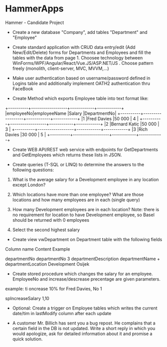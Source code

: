 # HammerApps
Hammer - Candidate Project

* Create a new database "Company", add tables "Department" and "Employee"

* Create standard application with CRUD data entry/edit (Add New/Edit/Delete) forms for Departments and Employees and fill the tables with the data from page 1.
  Choosee technology between WinForms/WPF/Angular/React/Vue.JS/ASP.NET/JS . Choose pattern freely (monolith, client-server, MVC, MVVM,...)
  
* Make user authentication based on username/password defined in Logins table and additionally implement OATH2 authentication thru FaceBook

* Create Method which exports Employee table into text format like:

+----------+------------------+------------+------------+
|employeeNo|employeeName      |Salary      |DepartmentNo| 
+----------+------------------+------------+------------+
|1         |Fred Davies       |50 000      |    4       | 
+----------+------------------+------------+------------+
|2         |Bernard Katic     |50 000      |    3       | 
+----------+------------------+------------+------------+
|3         |Rich Davies       |30 000      |    5       | 
+----------+------------------+------------+------------+



* Create WEB API/REST web service with endpoints for GetDepartments and GetEmployees which returns these lists in JSON.

* Create queries (T-SQL or LINQ) to determine the answers to the following questions:

1. What is the average salary for a Development employee in any location except London?

2. Which locations have more than one employee? What are those locations and how many employees are in each (single query)

3. How many Development employees are in each location?
   Note: there is no requirement for  location to have Development employee, so Basel should be returned with 0 employees
   
4. Select the second highest salary


* Create view vwDepartment on Department table with the following fields

Column name                     Content                         Example

departmentNo             departmentNo                           3
departmentDescription    departmentName + departmentLocation    Development Osijek

* Create stored procedure which changes the salary for an employee. EmployeeNo and increase/descrease precentage are given parameters.

example: ti oncrease 10% for Fred Davies, No 1

spIncreaseSalary 1,10

* Optional: Create a trigger on Employee tables which writes the current date/tim in lastModify column after each update



* A customer Mr. Billich has sent you a bug repost. He complains that a certain field in the DB is not updated.
  Write a short reply in which you would apologize, ask for detailed information about it and promise a quick solution.
